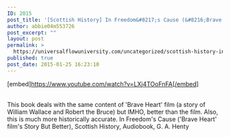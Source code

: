 ```yaml
---
ID: 2015
post_title: '[Scottish History] In Freedom&#8217;s Cause (&#8216;Brave Heart&#8217; Film&#8217;s Story But Better),'
author: abbie04m553726
post_excerpt: ""
layout: post
permalink: >
  https://universalflowuniversity.com/uncategorized/scottish-history-in-freedoms-cause-brave-heart-films-story-but-better/
published: true
post_date: 2015-01-25 16:23:10
---
```

[embed]https://www.youtube.com/watch?v=LXj4TOoFnFA[/embed]</br></br>
<p>This book deals with the same content of 'Brave Heart' film (a story of William Wallace and Robert the Bruce) but IMHO, better than the film. Also, this is much more historically accurate.
In Freedom's Cause ('Brave Heart' film's Story But Better), Scottish History, Audiobook, G. A. Henty</p>